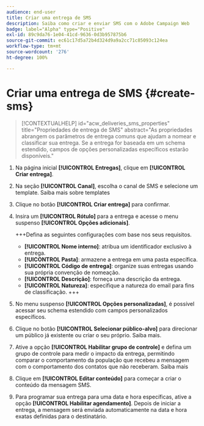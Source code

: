 ```yaml
---
audience: end-user
title: Criar uma entrega de SMS
description: Saiba como criar e enviar SMS com o Adobe Campaign Web
badge: label="Alpha" type="Positive"
exl-id: 89c9da76-1e04-41cd-9636-0d3b957875b6
source-git-commit: ec61c17d5a72b4d324d9a9a2cc71c85093c124ea
workflow-type: tm+mt
source-wordcount: '276'
ht-degree: 100%

---
```


# Criar uma entrega de SMS {#create-sms}

>[!CONTEXTUALHELP]
>id="acw_deliveries_sms_properties"
>title="Propriedades de entrega de SMS"
>abstract="As propriedades abrangem os parâmetros de entrega comuns que ajudam a nomear e classificar sua entrega. Se a entrega for baseada em um schema estendido, campos de opções personalizadas específicos estarão disponíveis."

1. Na página inicial **[!UICONTROL Entregas]**, clique em **[!UICONTROL Criar entrega]**.

1. Na seção **[!UICONTROL Canal]**, escolha o canal de SMS e selecione um template. Saiba mais sobre templates

1. Clique no botão **[!UICONTROL Criar entrega]** para confirmar.

1. Insira um **[!UICONTROL Rótulo]** para a entrega e acesse o menu suspenso **[!UICONTROL Opções adicionais]**.

   +++Defina as seguintes configurações com base nos seus requisitos.
   * **[!UICONTROL Nome interno]**: atribua um identificador exclusivo à entrega.
   * **[!UICONTROL Pasta]**: armazene a entrega em uma pasta específica.
   * **[!UICONTROL Código de entrega]**: organize suas entregas usando sua própria convenção de nomeação.
   * **[!UICONTROL Descrição]**: forneça uma descrição da entrega.
   * **[!UICONTROL Natureza]**: especifique a natureza do email para fins de classificação.
+++

1. No menu suspenso **[!UICONTROL Opções personalizadas]**, é possível acessar seu schema estendido com campos personalizados específicos.

1. Clique no botão **[!UICONTROL Selecionar público-alvo]** para direcionar um público já existente ou criar o seu próprio. Saiba mais.

1. Ative a opção **[!UICONTROL Habilitar grupo de controle]** e defina um grupo de controle para medir o impacto da entrega, permitindo comparar o comportamento da população que recebeu a mensagem com o comportamento dos contatos que não receberam. Saiba mais

1. Clique em **[!UICONTROL Editar conteúdo]** para começar a criar o conteúdo da mensagem SMS.

1. Para programar sua entrega para uma data e hora específicas, ative a opção **[!UICONTROL Habilitar agendamento]**. Depois de iniciar a entrega, a mensagem será enviada automaticamente na data e hora exatas definidas para o destinatário.
